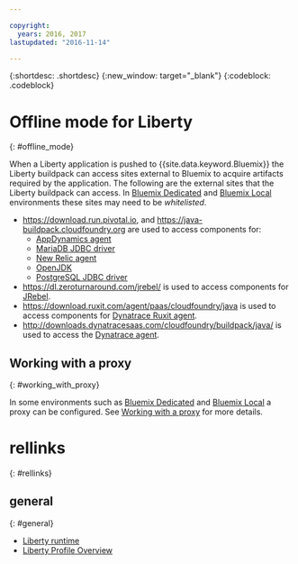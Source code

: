 ```yaml
---

copyright:
  years: 2016, 2017
lastupdated: "2016-11-14"

---
```


{:shortdesc: .shortdesc}
{:new_window: target="_blank"}
{:codeblock: .codeblock}


# Offline mode for Liberty
{: #offline_mode}

When a Liberty application is pushed to {{site.data.keyword.Bluemix}} the Liberty buildpack can access sites external to Bluemix
to acquire artifacts required by the application.  The following are the external sites that the Liberty buildpack can access.  In [Bluemix Dedicated](/docs/dedicated/index.html#dedicated) and
[Bluemix Local](/docs/local/index.html#local) environments these sites may need to be *whitelisted*.

* https://download.run.pivotal.io, and https://java-buildpack.cloudfoundry.org are used to access components for:
  * [AppDynamics agent](https://www.appdynamics.com/)
  * [MariaDB JDBC driver](https://mariadb.com/)
  * [New Relic agent](newRelic.html)
  * [OpenJDK](customizingJRE.html#OpenJDK)
  * [PostgreSQL JDBC driver](https://www.postgresql.org)
* https://dl.zeroturnaround.com/jrebel/ is used to access components for [JRebel](https://zeroturnaround.com/software/jrebel/).
* https://download.ruxit.com/agent/paas/cloudfoundry/java is used to access components for [Dynatrace Ruxit agent](dynatrace.html).
* http://downloads.dynatracesaas.com/cloudfoundry/buildpack/java/  is used to access the [Dynatrace agent](dynatrace.html).

## Working with a proxy
{: #working_with_proxy}

In some environments such as [Bluemix Dedicated](/docs/dedicated/index.html#dedicated) and
[Bluemix Local](/docs/local/index.html#local) a proxy can be configured. See
[Working with a proxy](/docs/manageapps/workingWithProxy.html) for more details.

# rellinks
{: #rellinks}
## general
{: #general}
* [Liberty runtime](index.html)
* [Liberty Profile Overview](http://www-01.ibm.com/support/knowledgecenter/SSAW57_8.5.5/com.ibm.websphere.wlp.nd.doc/ae/cwlp_about.html)
